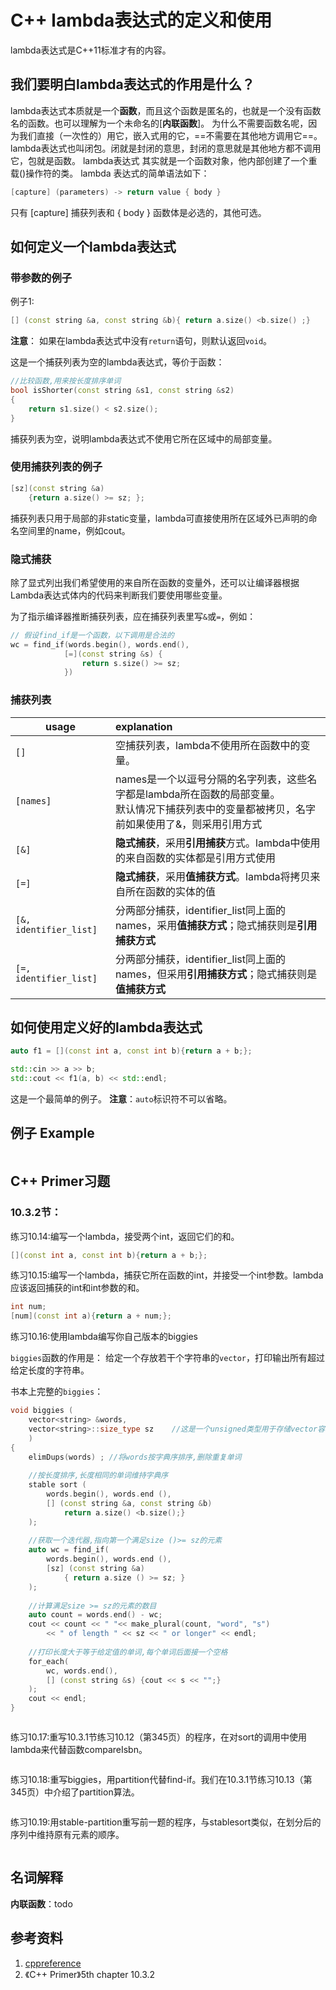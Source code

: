 # C++ lambda表达式的定义和使用

lambda表达式是C++11标准才有的内容。

## 我们要明白lambda表达式的作用是什么？

lambda表达式本质就是一个**函数**，而且这个函数是匿名的，也就是一个没有函数名的函数。也可以理解为一个未命名的[**内联函数**]。
为什么不需要函数名呢，因为我们直接（一次性的）用它，嵌入式用的它，==不需要在其他地方调用它==。
lambda表达式也叫闭包。闭就是封闭的意思，封闭的意思就是其他地方都不调用它，包就是函数。
lambda表达式 其实就是一个函数对象，他内部创建了一个重载()操作符的类。
lambda 表达式的简单语法如下：

```cpp
[capture] (parameters) -> return value { body }
```

只有 [capture] 捕获列表和 { body } 函数体是必选的，其他可选。

## 如何定义一个lambda表达式

### 带参数的例子

例子1:
```cpp
[] (const string &a, const string &b){ return a.size() <b.size() ;}
```

**注意**：
如果在lambda表达式中没有`return`语句，则默认返回`void`。

这是一个捕获列表为空的lambda表达式，等价于函数：
```cpp
//比较函数,用来按长度排序单词
bool isShorter(const string &s1, const string &s2)
{
    return s1.size() < s2.size();
}
```

捕获列表为空，说明lambda表达式不使用它所在区域中的局部变量。

### 使用捕获列表的例子

```cpp
[sz](const string &a)
    {return a.size() >= sz; };
```

捕获列表只用于局部的非static变量，lambda可直接使用所在区域外已声明的命名空间里的name，例如cout。

### 隐式捕获

除了显式列出我们希望使用的来自所在函数的变量外，还可以让编译器根据Lambda表达式体内的代码来判断我们要使用哪些变量。

为了指示编译器推断捕获列表，应在捕获列表里写```&```或```=```，例如：

```cpp
// 假设find_if是一个函数，以下调用是合法的
wc = find_if(words.begin(), words.end(),
            [=](const string &s) {
                return s.size() >= sz;
            })
```

### 捕获列表

|usage|explanation|
|--|:--|
|`[]`|空捕获列表，lambda不使用所在函数中的变量。|
|`[names]`|names是一个以逗号分隔的名字列表，这些名字都是lambda所在函数的局部变量。<br>默认情况下捕获列表中的变量都被拷贝，名字前如果使用了&，则采用引用方式|
|`[&]`|**隐式捕获**，采用**引用捕获**方式。lambda中使用的来自函数的实体都是引用方式使用|
|`[=]`|**隐式捕获**，采用**值捕获方式**。lambda将拷贝来自所在函数的实体的值|
|`[&, identifier_list]`|分两部分捕获，identifier_list同上面的names，采用**值捕获方式**；隐式捕获则是**引用捕获方式**|
|`[=, identifier_list]`|分两部分捕获，identifier_list同上面的names，但采用**引用捕获方式**；隐式捕获则是**值捕获方式**|

## 如何使用定义好的lambda表达式

```cpp
auto f1 = [](const int a, const int b){return a + b;};

std::cin >> a >> b;
std::cout << f1(a, b) << std::endl;
```

这是一个最简单的例子。
**注意**：`auto`标识符不可以省略。

## 例子 Example

```cpp

```

## C++ Primer习题

### 10.3.2节：
练习10.14:编写一个lambda，接受两个int，返回它们的和。

```cpp
[](const int a, const int b){return a + b;};
```

练习10.15:编写一个lambda，捕获它所在函数的int，并接受一个int参数。lambda应该返回捕获的int和int参数的和。

```cpp
int num;
[num](const int a){return a + num;};
```

练习10.16:使用lambda编写你自己版本的biggies

`biggies`函数的作用是：
给定一个存放若干个字符串的`vector`，打印输出所有超过给定长度的字符串。

书本上完整的`biggies`：

```cpp
void biggies (
    vector<string> &words,
    vector<string>::size_type sz    //这是一个unsigned类型用于存储vector容器最大长度
    )
{
    elimDups(words) ; //将words按字典序排序,删除重复单词
    
    //按长度排序,长度相同的单词维持字典序
    stable sort (
        words.begin(), words.end (),
        [] (const string &a, const string &b)
            return a.size() <b.size();}
    );
    
    //获取一个迭代器,指向第一个满足size ()>= sz的元素
    auto wc = find_if(
        words.begin(), words.end (),
        [sz] (const string &a)
            { return a.size () >= sz; }
    );
    
    //计算满足size >= sz的元素的数目
    auto count = words.end() - wc;
    cout << count << " "<< make_plural(count, "word", "s")
        << " of length " << sz << " or longer" << endl;
    
    //打印长度大于等于给定值的单词,每个单词后面接一个空格
    for_each(
        wc, words.end(),
        [] (const string &s) {cout << s << "";}
    );
    cout << endl;
}
```

```cpp

```

练习10.17:重写10.3.1节练习10.12（第345页）的程序，在对sort的调用中使用lambda来代替函数compareIsbn。

```cpp

```

练习10.18:重写biggies，用partition代替find-if。我们在10.3.1节练习10.13（第345页）中介绍了partition算法。

```cpp

```

练习10.19:用stable-partition重写前一题的程序，与stablesort类似，在划分后的序列中维持原有元素的顺序。

```cpp

```

## 名词解释

**内联函数**：todo

## 参考资料

1. [cppreference][cppreference]
2. 《C++ Primer》5th chapter 10.3.2

[cppreference]:https://en.cppreference.com/w/cpp/language/lambda